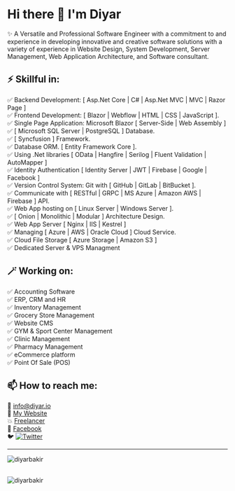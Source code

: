 # Hi there 👋 I'm Diyar

✨ A Versatile and Professional Software Engineer with a commitment to and experience in developing innovative and creative software solutions with a variety of experience in Website Design, System Development, Server Management, Web Application Architecture, and Software consultant.

## ⚡ **Skillful in:**    
✅ Backend Development: [ Asp.Net Core | C# | Asp.Net MVC | MVC | Razor Page ]  
✅ Frontend Development: [ Blazor | Webflow | HTML | CSS | JavaScript ].  
✅ Single Page Application: Microsoft Blazor [ Server-Side | Web Assembly ]  
✅ [ Microsoft SQL Server | PostgreSQL ] Database.  
✅ [ Syncfusion ] Framework.  
✅ Database ORM. [ Entity Framework Core ].  
✅ Using .Net libraries [ OData | Hangfire | Serilog | Fluent Validation | AutoMapper ]  
✅ Identity Authentication [ Identity Server | JWT | Firebase | Google | Facebook ]  
✅ Version Control System: Git with [ GitHub | GitLab | BitBucket ].  
✅ Communicate with [ RESTful | GRPC | MS Azure | Amazon AWS | Firebase ] API.  
✅ Web App hosting on [ Linux Server | Windows Server ].  
✅ [ Onion | Monolithic | Modular ] Architecture Design.  
✅ Web App Server [ Nginx | IIS | Kestrel ]  
✅ Managing [ Azure | AWS | Oracle Cloud ] Cloud Service.  
✅ Cloud File Storage [ Azure Storage | Amazon S3 ]  
✅ Dedicated Server & VPS Managment  
 
 ## 🪄 **Working on:** 
✅ Accounting Software   
✅ ERP, CRM and HR   
✅ Inventory Management   
✅ Grocery Store Management   
✅ Website CMS   
✅ GYM & Sport Center Management  
✅ Clinic Management  
✅ Pharmacy Management  
✅ eCommerce platform  
✅ Point Of Sale (POS)  
 
## 📫 **How to reach me:**  
📧 info@diyar.io  
🔗 [My Website](https://diyar.io)  
💥 [Freelancer](https://www.freelancer.com/u/DiyarBakr)  
🔗 [Facebook](https://www.facebook.com/DiyarBakir.Qaradaghi)  
🐦 [![Twitter](https://img.shields.io/twitter/follow/Diyar_Bakir_?label=Follow%20%40Diyar_Bakir_&style=social)](https://twitter.com/Diyar_Bakir_)  


<hr/>

<div>
  <img align="center" src="https://github-readme-stats.vercel.app/api?username=diyarbakir&show_icons=true&theme=dark" alt="diyarbakir" />
<div/>

<br />

<p><img align="center" src="https://github-readme-streak-stats.herokuapp.com/?user=diyarbakir&" alt="diyarbakir" /></p>

